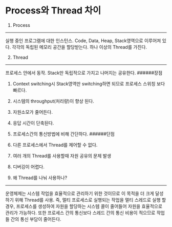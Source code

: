 Process와 Thread 차이
========
1. Process
--------
실행 중인 프로그램에 대한 인스턴스.
Code, Data, Heap, Stack영역으로 이루어져 있다.
각각의 독립된 메모리 공간을 할당받는다.
하나 이상의 Thread를 가진다.

2. Thread
--------
프로세스 안에서 동작.
Stack만 독립적으로 가지고 나머지는 공유한다.
######장점
1. Context switching시 Stack영역만 switching하면 되므로 프로세스 스위칭 보다 빠르다.
2. 시스템의 throughput(처리량)이 향상 된다.
3. 자원소모가 줄어든다.
4. 응답 시간이 단축된다.
5. 프로세스간의 통신방법에 비해 간단하다.
######단점
1. 다른 프로세스에서 Thread를 제어할 수 없다.
2. 여러 개의 Thread를 사용할때 자원 공유의 문제 발생
3. 디버깅이 어렵다.

3. 왜 Thread를 나눠 사용하나?
--------
운영체제는 시스템 작업을 효율적으로 관리하기 위한 것이므로 이 목적을 더 크게 달성하기 위해 Thread를 사용.
즉, 멀티 프로세스로 실행되는 작업을 멀티 스레드로 실행 할 경우, 프로세스를 생성하여 자원을 할당하는 시스템 콜이 줄어들어 자원을 효율적으로 관리가 가능하다.
또한 프로세스 간의 통신보다 스레드 간의 통신 비용이 적으므로 작업들 간의 통신 부담이 줄어든다.
